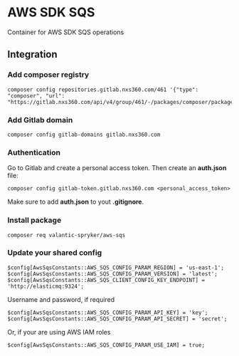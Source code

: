 # AWS SDK SQS

Container for AWS SDK SQS operations

## Integration

### Add composer registry
```
composer config repositories.gitlab.nxs360.com/461 '{"type": "composer", "url": "https://gitlab.nxs360.com/api/v4/group/461/-/packages/composer/packages.json"}'
```

### Add Gitlab domain
```
composer config gitlab-domains gitlab.nxs360.com
```

### Authentication
Go to Gitlab and create a personal access token. Then create an **auth.json** file:
```
composer config gitlab-token.gitlab.nxs360.com <personal_access_token>
```

Make sure to add **auth.json** to yout **.gitignore**.

### Install package
```
composer req valantic-spryker/aws-sqs
```

### Update your shared config
```
$config[AwsSqsConstants::AWS_SQS_CONFIG_PARAM_REGION] = 'us-east-1';
$config[AwsSqsConstants::AWS_SQS_CONFIG_PARAM_VERSION] = 'latest';
$config[AwsSqsConstants::AWS_SQS_CLIENT_CONFIG_KEY_ENDPOINT] = 'http://elasticmq:9324';
```

Username and password, if required
```
$config[AwsSqsConstants::AWS_SQS_CONFIG_PARAM_API_KEY] = 'key';
$config[AwsSqsConstants::AWS_SQS_CONFIG_PARAM_API_SECRET] = 'secret';
```

Or, if your are using AWS IAM roles
```
$config[AwsSqsConstants::AWS_SQS_CONFIG_PARAM_USE_IAM] = true;
```
